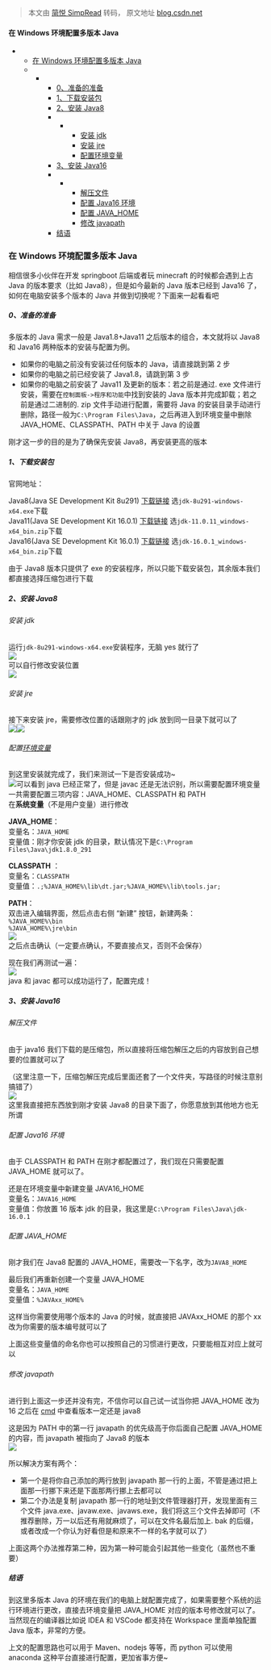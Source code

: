 > 本文由 [简悦 SimpRead](http://ksria.com/simpread/) 转码， 原文地址 [blog.csdn.net](https://blog.csdn.net/weixin_44072270/article/details/117897967)

#### 在 Windows 环境配置多版本 Java

*   *   [在 Windows 环境配置多版本 Java](#WindowsJava_1)
    *   *   *   [0、准备的准备](#0_3)
            *   [1、下载安装包](#1_11)
            *   [2、安装 Java8](#2Java8_20)
            *   *   *   [安装 jdk](#jdk_21)
                    *   [安装 jre](#jre_26)
                    *   [配置环境变量](#_29)
            *   [3、安装 Java16](#3Java16_54)
            *   *   *   [解压文件](#_55)
                    *   [配置 Java16 环境](#Java16_62)
                    *   [配置 JAVA_HOME](#JAVA_HOME_69)
                    *   [修改 javapath](#javapath_80)
            *   [结语](#_92)

### 在 Windows 环境配置多版本 Java

相信很多小伙伴在开发 springboot 后端或者玩 minecraft 的时候都会遇到上古 Java 的版本要求（比如 Java8），但是如今最新的 Java 版本已经到 Java16 了，如何在电脑安装多个版本的 Java 并做到切换呢？下面来一起看看吧

##### 0、准备的准备

多版本的 Java 需求一般是 Java1.8+Java11 之后版本的组合，本文就将以 Java8 和 Java16 两种版本的安装与配置为例。

*   如果你的电脑之前没有安装过任何版本的 Java，请直接跳到第 2 步
*   如果你的电脑之前已经安装了 Java1.8，请跳到第 3 步
*   如果你的电脑之前安装了 Java11 及更新的版本：若之前是通过. exe 文件进行安装，需要在`控制面板->程序和功能`中找到安装的 Java 版本并完成卸载；若之前是通过二进制的. zip 文件手动进行配置，需要将 Java 的安装目录手动进行删除，路径一般为`C:\Program Files\Java`，之后再进入到环境变量中删除 JAVA_HOME、CLASSPATH、PATH 中关于 Java 的设置

刚才这一步的目的是为了确保先安装 Java8，再安装更高的版本

##### 1、下载安装包

官网地址：

Java8(Java SE Development Kit 8u291) [下载链接](https://www.oracle.com/java/technologies/javase/javase-jdk8-downloads.html) 选`jdk-8u291-windows-x64.exe`下载  
Java11(Java SE Development Kit 16.0.1) [下载链接](https://www.oracle.com/java/technologies/javase-jdk11-downloads.html) 选`jdk-11.0.11_windows-x64_bin.zip`下载  
Java16(Java SE Development Kit 16.0.1) [下载链接](https://www.oracle.com/java/technologies/javase-jdk16-downloads.html) 选`jdk-16.0.1_windows-x64_bin.zip`下载

由于 Java8 版本只提供了 exe 的安装程序，所以只能下载安装包，其余版本我们都直接选择压缩包进行下载

##### 2、安装 Java8

###### 安装 jdk

运行`jdk-8u291-windows-x64.exe`安装程序，无脑 yes 就行了  
![](./assets/66734e7f.png)  
可以自行修改安装位置  
![](./assets/5195e29d.png)

###### 安装 jre

接下来安装 jre，需要修改位置的话跟刚才的 jdk 放到同一目录下就可以了  
![](./assets/88e79b69.png)![](./assets/6c13ea4d.png)

###### 配置[环境变量](https://so.csdn.net/so/search?q=%E7%8E%AF%E5%A2%83%E5%8F%98%E9%87%8F&spm=1001.2101.3001.7020)

到这里安装就完成了，我们来测试一下是否安装成功~  
![](./assets/ea647a26.png)可以看到 java 已经正常了，但是 javac 还是无法识别，所以需要配置环境变量  
一共需要配置三项内容：JAVA_HOME、CLASSPATH 和 PATH  
在**系统变量**（不是用户变量）进行修改

**JAVA_HOME**：  
变量名：`JAVA_HOME`  
变量值：刚才你安装 jdk 的目录，默认情况下是`C:\Program Files\Java\jdk1.8.0_291`

**CLASSPATH** ：  
变量名：`CLASSPATH`  
变量值：`.;%JAVA_HOME%\lib\dt.jar;%JAVA_HOME%\lib\tools.jar;`

**PATH**：  
双击进入编辑界面，然后点击右侧 “新建” 按钮，新建两条：  
`%JAVA_HOME%\bin`  
`%JAVA_HOME%\jre\bin`  
![](./assets/a4c008af.png)  
之后点击确认（一定要点确认，不要直接点叉，否则不会保存）

现在我们再测试一遍：  
![](./assets/b0db35ab.png)  
java 和 javac 都可以成功运行了，配置完成！

##### 3、安装 Java16

###### 解压文件

由于 java16 我们下载的是压缩包，所以直接将压缩包解压之后的内容放到自己想要的位置就可以了

（这里注意一下，压缩包解压完成后里面还套了一个文件夹，写路径的时候注意别搞错了）  
![](./assets/ed715510.png)  
这里我直接把东西放到刚才安装 Java8 的目录下面了，你愿意放到其他地方也无所谓

###### 配置 Java16 环境

由于 CLASSPATH 和 PATH 在刚才都配置过了，我们现在只需要配置 JAVA_HOME 就可以了。

还是在环境变量中新建变量 JAVA16_HOME  
变量名：`JAVA16_HOME`  
变量值：你放置 16 版本 jdk 的目录，我这里是`C:\Program Files\Java\jdk-16.0.1`

###### 配置 JAVA_HOME

刚才我们在 Java8 配置的 JAVA_HOME，需要改一下名字，改为`JAVA8_HOME`

最后我们再重新创建一个变量 JAVA_HOME  
变量名：`JAVA_HOME`  
变量值：`%JAVAxx_HOME%`

这样当你需要使用哪个版本的 Java 的时候，就直接把 JAVAxx_HOME 的那个 xx 改为你需要的版本编号就可以了

上面这些变量值的命名你也可以按照自己的习惯进行更改，只要能相互对应上就可以

###### 修改 javapath

进行到上面这一步还并没有完，不信你可以自己试一试当你把 JAVA_HOME 改为 16 之后在 [cmd](https://so.csdn.net/so/search?q=cmd&spm=1001.2101.3001.7020) 中查看版本一定还是 java8

这是因为 PATH 中的第一行 javapath 的优先级高于你后面自己配置 JAVA_HOME 的内容，而 javapath 被指向了 Java8 的版本  
![](./assets/7882e721.png)

所以解决方案有两个：

*   第一个是将你自己添加的两行放到 javapath 那一行的上面，不管是通过把上面那一行挪下来还是下面那两行挪上去都可以
*   第二个办法是复制 javapath 那一行的地址到文件管理器打开，发现里面有三个文件 java.exe、javaw.exe、javaws.exe，我们将这三个文件去掉即可（不推荐删除，万一以后还有用就麻烦了，可以在文件名最后加上. bak 的后缀，或者改成一个你认为好看但是和原来不一样的名字就可以了）

上面这两个办法推荐第二种，因为第一种可能会引起其他一些变化（虽然也不重要）

##### 结语

到这里多版本 Java 的环境在我们的电脑上就配置完成了，如果需要整个系统的运行环境进行更改，直接去环境变量把 JAVA_HOME 对应的版本号修改就可以了。当然现在的编译器比如说 IDEA 和 VSCode 都支持在 Workspace 里面单独配置 Java 版本，非常的方便。

上文的配置思路也可以用于 Maven、nodejs 等等，而 python 可以使用 anaconda 这种平台直接进行配置，更加省事方便~